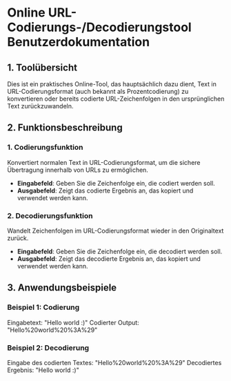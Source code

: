 # Online URL-Codierungs-/Decodierungstool Benutzerdokumentation

## 1. Toolübersicht
Dies ist ein praktisches Online-Tool, das hauptsächlich dazu dient, Text in URL-Codierungsformat (auch bekannt als Prozentcodierung) zu konvertieren oder bereits codierte URL-Zeichenfolgen in den ursprünglichen Text zurückzuwandeln.

## 2. Funktionsbeschreibung

### 1. Codierungsfunktion
Konvertiert normalen Text in URL-Codierungsformat, um die sichere Übertragung innerhalb von URLs zu ermöglichen.
- **Eingabefeld**: Geben Sie die Zeichenfolge ein, die codiert werden soll.
- **Ausgabefeld**: Zeigt das codierte Ergebnis an, das kopiert und verwendet werden kann.

### 2. Decodierungsfunktion
Wandelt Zeichenfolgen im URL-Codierungsformat wieder in den Originaltext zurück.
- **Eingabefeld**: Geben Sie die Zeichenfolge ein, die decodiert werden soll.
- **Ausgabefeld**: Zeigt das decodierte Ergebnis an, das kopiert und verwendet werden kann.

## 3. Anwendungsbeispiele

### Beispiel 1: Codierung
Eingabetext: "Hello world :)"
Codierter Output: "Hello%20world%20%3A%29"

### Beispiel 2: Decodierung
Eingabe des codierten Textes: "Hello%20world%20%3A%29"
Decodiertes Ergebnis: "Hello world :)"